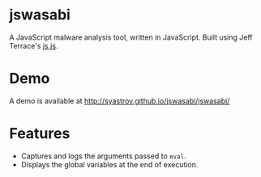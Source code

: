 jswasabi
========
A JavaScript malware analysis tool, written in JavaScript.
Built using Jeff Terrace's [js.js](https://github.com/jterrace/js.js/).

Demo
=======
A demo is available at http://syastrov.github.io/jswasabi/jswasabi/

Features
======
* Captures and logs the arguments passed to `eval`.
* Displays the global variables at the end of execution.
